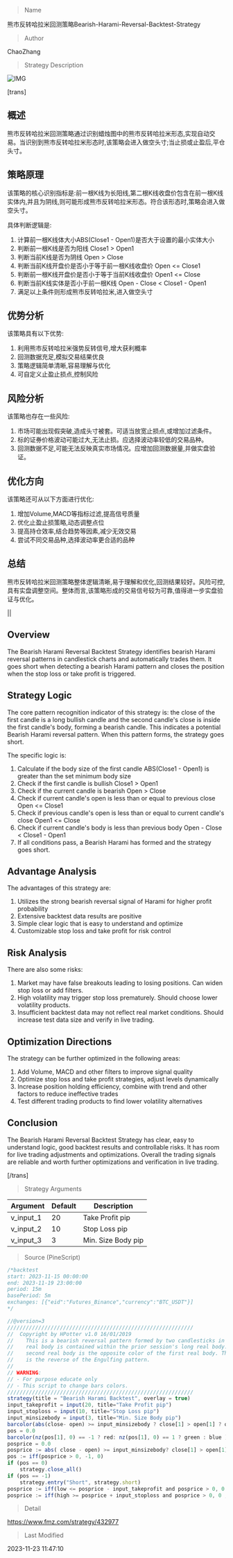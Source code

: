 
> Name

熊市反转哈拉米回测策略Bearish-Harami-Reversal-Backtest-Strategy

> Author

ChaoZhang

> Strategy Description

![IMG](https://www.fmz.com/upload/asset/d775b673e8f1ff2d3a.png)

[trans]

## 概述
熊市反转哈拉米回测策略通过识别蜡烛图中的熊市反转哈拉米形态,实现自动交易。当识别到熊市反转哈拉米形态时,该策略会进入做空头寸;当止损或止盈后,平仓头寸。

## 策略原理
该策略的核心识别指标是:前一根K线为长阳线,第二根K线收盘价包含在前一根K线实体内,并且为阴线,则可能形成熊市反转哈拉米形态。符合该形态时,策略会进入做空头寸。

具体判断逻辑是:
1. 计算前一根K线体大小ABS(Close1 - Open1)是否大于设置的最小实体大小
2. 判断前一根K线是否为阳线 Close1 > Open1
3. 判断当前K线是否为阴线 Open > Close
4. 判断当前K线开盘价是否小于等于前一根K线收盘价 Open <= Close1
5. 判断前一根K线开盘价是否小于等于当前K线收盘价 Open1 <= Close
6. 判断当前K线实体是否小于前一根K线 Open - Close < Close1 - Open1
7. 满足以上条件则形成熊市反转哈拉米,进入做空头寸

## 优势分析
该策略具有以下优势:

1. 利用熊市反转哈拉米强势反转信号,增大获利概率
2. 回测数据充足,模拟交易结果优良
3. 策略逻辑简单清晰,容易理解与优化
4. 可自定义止盈止损点,控制风险

## 风险分析
该策略也存在一些风险:

1. 市场可能出现假突破,造成头寸被套。可适当放宽止损点,或增加过滤条件。
2. 标的证券价格波动可能过大,无法止损。应选择波动率较低的交易品种。 
3. 回测数据不足,可能无法反映真实市场情况。应增加回测数据量,并做实盘验证。

## 优化方向
该策略还可从以下方面进行优化:

1. 增加Volume,MACD等指标过滤,提高信号质量
2. 优化止盈止损策略,动态调整点位
3. 提高持仓效率,结合趋势等因素,减少无效交易
4. 尝试不同交易品种,选择波动率更合适的品种

## 总结
熊市反转哈拉米回测策略整体逻辑清晰,易于理解和优化,回测结果较好。风险可控,具有实盘调整空间。整体而言,该策略形成的交易信号较为可靠,值得进一步实盘验证与优化。

||

## Overview
The Bearish Harami Reversal Backtest Strategy identifies bearish Harami reversal patterns in candlestick charts and automatically trades them. It goes short when detecting a bearish Harami pattern and closes the position when the stop loss or take profit is triggered.

## Strategy Logic
The core pattern recognition indicator of this strategy is: the close of the first candle is a long bullish candle and the second candle's close is inside the first candle's body, forming a bearish candle. This indicates a potential Bearish Harami reversal pattern. When this pattern forms, the strategy goes short. 

The specific logic is:

1. Calculate if the body size of the first candle ABS(Close1 - Open1) is greater than the set minimum body size
2. Check if the first candle is bullish Close1 > Open1  
3. Check if the current candle is bearish Open > Close
4. Check if current candle's open is less than or equal to previous close Open <= Close1
5. Check if previous candle's open is less than or equal to current candle's close Open1 <= Close
6. Check if current candle's body is less than previous body Open - Close < Close1 - Open1
7. If all conditions pass, a Bearish Harami has formed and the strategy goes short.

## Advantage Analysis 
The advantages of this strategy are:

1. Utilizes the strong bearish reversal signal of Harami for higher profit probability
2. Extensive backtest data results are positive
3. Simple clear logic that is easy to understand and optimize  
4. Customizable stop loss and take profit for risk control

## Risk Analysis
There are also some risks:

1. Market may have false breakouts leading to losing positions. Can widen stop loss or add filters.
2. High volatility may trigger stop loss prematurely. Should choose lower volatility products.  
3. Insufficient backtest data may not reflect real market conditions. Should increase test data size and verify in live trading.

## Optimization Directions
The strategy can be further optimized in the following areas:

1. Add Volume, MACD and other filters to improve signal quality
2. Optimize stop loss and take profit strategies, adjust levels dynamically
3. Increase position holding efficiency, combine with trend and other factors to reduce ineffective trades  
4. Test different trading products to find lower volatility alternatives 

## Conclusion
The Bearish Harami Reversal Backtest Strategy has clear, easy to understand logic, good backtest results and controllable risks. It has room for live trading adjustments and optimizations. Overall the trading signals are reliable and worth further optimizations and verification in live trading.  

[/trans]

> Strategy Arguments



|Argument|Default|Description|
|----|----|----|
|v_input_1|20|Take Profit pip|
|v_input_2|10|Stop Loss pip|
|v_input_3|3|Min. Size Body pip|


> Source (PineScript)

``` javascript
/*backtest
start: 2023-11-15 00:00:00
end: 2023-11-19 23:00:00
period: 15m
basePeriod: 5m
exchanges: [{"eid":"Futures_Binance","currency":"BTC_USDT"}]
*/

//@version=3
////////////////////////////////////////////////////////////
//  Copyright by HPotter v1.0 16/01/2019 
//    This is a bearish reversal pattern formed by two candlesticks in which a short 
//    real body is contained within the prior session's long real body. Usually the 
//    second real body is the opposite color of the first real body. The Harami pattern 
//    is the reverse of the Engulfing pattern. 
//
// WARNING:
// - For purpose educate only
// - This script to change bars colors.
////////////////////////////////////////////////////////////
strategy(title = "Bearish Harami Backtest", overlay = true)
input_takeprofit = input(20, title="Take Profit pip")
input_stoploss = input(10, title="Stop Loss pip")
input_minsizebody = input(3, title="Min. Size Body pip")
barcolor(abs(close- open) >= input_minsizebody ? close[1] > open[1] ? open > close ? open <= close[1] ? open[1] <= close ? open - close < close[1] - open[1] ? yellow :na :na : na : na : na : na)
pos = 0.0
barcolor(nz(pos[1], 0) == -1 ? red: nz(pos[1], 0) == 1 ? green : blue )
posprice = 0.0
posprice := abs( close - open) >= input_minsizebody? close[1] > open[1] ? open > close ? open <= close[1] ? open[1] <= close ? open - close < close[1] - open[1] ? close :nz(posprice[1], 0) :nz(posprice[1], 0) : nz(posprice[1], 0) : nz(posprice[1], 0) : nz(posprice[1], 0): nz(posprice[1], 0)
pos := iff(posprice > 0, -1, 0)
if (pos == 0) 
    strategy.close_all()
if (pos == -1)
    strategy.entry("Short", strategy.short)
posprice := iff(low <= posprice - input_takeprofit and posprice > 0, 0 ,  nz(posprice, 0))
posprice := iff(high >= posprice + input_stoploss and posprice > 0, 0 ,  nz(posprice, 0))

```

> Detail

https://www.fmz.com/strategy/432977

> Last Modified

2023-11-23 11:47:10
